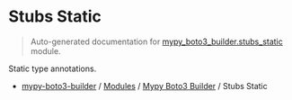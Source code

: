 # Stubs Static

> Auto-generated documentation for [mypy_boto3_builder.stubs_static](https://github.com/youtype/mypy_boto3_builder/blob/main/mypy_boto3_builder/stubs_static/__init__.py) module.

Static type annotations.

- [mypy-boto3-builder](../../README.md#mypy_boto3_builder) / [Modules](../../MODULES.md#mypy-boto3-builder-modules) / [Mypy Boto3 Builder](../index.md#mypy-boto3-builder) / Stubs Static
